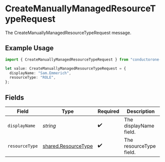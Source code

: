 # CreateManuallyManagedResourceTypeRequest

The CreateManuallyManagedResourceTypeRequest message.

## Example Usage

```typescript
import { CreateManuallyManagedResourceTypeRequest } from "conductorone-sdk-typescript/sdk/models/shared";

let value: CreateManuallyManagedResourceTypeRequest = {
  displayName: "Sam.Emmerich",
  resourceType: "ROLE",
};
```

## Fields

| Field                                                             | Type                                                              | Required                                                          | Description                                                       |
| ----------------------------------------------------------------- | ----------------------------------------------------------------- | ----------------------------------------------------------------- | ----------------------------------------------------------------- |
| `displayName`                                                     | *string*                                                          | :heavy_check_mark:                                                | The displayName field.                                            |
| `resourceType`                                                    | [shared.ResourceType](../../../sdk/models/shared/resourcetype.md) | :heavy_check_mark:                                                | The resourceType field.                                           |